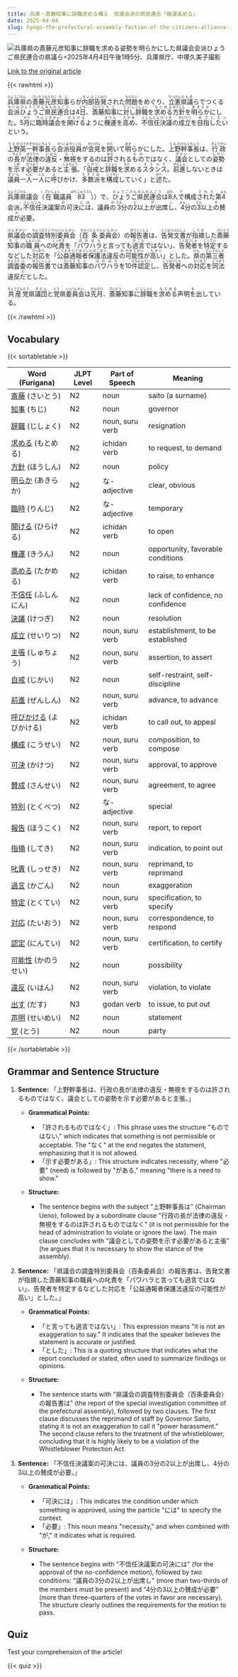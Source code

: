 ```yaml
---
title: 兵庫・斎藤知事に辞職求める構え　県議会派の県民連合「機運高める」
date: 2025-04-04
slug: hyogo-the-prefectural-assembly-faction-of-the-citizens-alliance-is-poised-to-demand-the-resignation-of-governor-saito-aiming-to-raise-momentum
---
```


![兵庫県の斎藤元彦知事に辞職を求める姿勢を明らかにした県議会会派ひょうご県民連合の県議ら=2025年4月4日午後1時5分、兵庫県庁、中塚久美子撮影](https://www.asahicom.jp/imgopt/img/f437360668/comm_L/AS20250404002389.jpg "兵庫県の斎藤元彦知事に辞職を求める姿勢を明らかにした県議会会派ひょうご県民連合の県議ら=2025年4月4日午後1時5分、兵庫県庁、中塚久美子撮影")

[Link to the original article](https://asahi.com/articles/AST442CX0T44PIHB00HM.html?iref=comtop_7_04)

{{< rawhtml >}}
<p><ruby>兵庫県<rt>ひょうごけん</rt></ruby>の<ruby>斎藤<rt>さいとう</rt></ruby><ruby>元彦<rt>もとひこ</rt></ruby><ruby>知事<rt>ちじ</rt></ruby>らが<ruby>内部<rt>ないぶ</rt></ruby><ruby>告発<rt>こくはつ</rt></ruby>された<ruby>問題<rt>もんだい</rt></ruby>をめぐり、<ruby>立憲<rt>りっけん</rt></ruby><ruby>県議<rt>けんぎ</rt></ruby>らでつくる<ruby>会派<rt>かいは</rt></ruby><ruby>ひょうご県民連合<rt>ひょうごけんみんれんごう</rt></ruby>は4<ruby>日<rt>にち</rt></ruby>、<ruby>斎藤<rt>さいとう</rt></ruby><ruby>知事<rt>ちじ</rt></ruby>に<ruby>対し<rt>たいし</rt></ruby><ruby>辞職<rt>じしょく</rt></ruby>を<ruby>求める<rt>もとめる</rt></ruby><ruby>方針<rt>ほうしん</rt></ruby>を<ruby>明らか<rt>あきらか</rt></ruby>にした。5<ruby>月<rt>がつ</rt></ruby>に<ruby>臨時<rt>りんじ</rt></ruby><ruby>議会<rt>ぎかい</rt></ruby>を<ruby>開ける<rt>ひらける</rt></ruby>ように<ruby>機運<rt>きうん</rt></ruby>を<ruby>高め<rt>たかめ</rt></ruby>、<ruby>不信任<rt>ふしんにん</rt></ruby><ruby>決議<rt>けつぎ</rt></ruby>の<ruby>成立<rt>せいりつ</rt></ruby>を<ruby>目指したい<rt>めざしたい</rt></ruby>という。</p>

<p><ruby>上野<rt>うえの</rt></ruby><ruby>英一<rt>ひでかず</rt></ruby><ruby>幹事長<rt>かんじちょう</rt></ruby>ら<ruby>会派<rt>かいは</rt></ruby><ruby>役員<rt>やくいん</rt></ruby>が<ruby>会見<rt>かいけん</rt></ruby>を<ruby>開<rt>ひら</rt></ruby>いて<ruby>明<rt>あき</rt></ruby>らかにした。<ruby>上野<rt>うえの</rt></ruby><ruby>幹事長<rt>かんじちょう</rt></ruby>は、<ruby>行政<rt>ぎょうせい</rt></ruby>の<ruby>長<rt>ちょう</rt></ruby>が<ruby>法律<rt>ほうりつ</rt></ruby>の<ruby>違反<rt>いはん</rt></ruby>・<ruby>無視<rt>むし</rt></ruby>をするのは<ruby>許<rt>ゆる</rt></ruby>される<ruby>もの<rt>もの</rt></ruby>ではなく、<ruby>議会<rt>ぎかい</rt></ruby>としての<ruby>姿勢<rt>しせい</rt></ruby>を<ruby>示<rt>しめ</rt></ruby>す<ruby>必要<rt>ひつよう</rt></ruby>があると<ruby>主張<rt>しゅちょう</rt></ruby>。「<ruby>自戒<rt>じかい</rt></ruby>と<ruby>辞職<rt>じしょく</rt></ruby>を<ruby>求<rt>もと</rt></ruby>める<ruby>スタンス<rt>すたんす</rt></ruby>。<ruby>前進<rt>ぜんしん</rt></ruby>しないときは<ruby>議員<rt>ぎいん</rt></ruby>一<ruby>人<rt>にん</rt></ruby>一<ruby>人<rt>にん</rt></ruby>に<ruby>呼<rt>よ</rt></ruby>びかけ、<ruby>多数派<rt>たすうは</rt></ruby>を<ruby>構成<rt>こうせい</rt></ruby>していく」と<ruby>述<rt>のべ</rt></ruby>た。</p>

<p><ruby>兵庫県<rt>ひょうごけん</rt></ruby>議会<ruby>（<rt>（</rt></ruby><ruby>在職<rt>ざいしょく</rt></ruby>議員<ruby>83<rt>はちじゅうさん</rt></ruby>）<rt>）</rt></ruby>で、<ruby>ひょうご県民連合<rt>ひょうごけんみんれんごう</rt></ruby>は<ruby>8<rt>はち</rt></ruby>人<ruby>で<rt>で</rt></ruby>構成<ruby>された<rt>された</rt></ruby>第<ruby>4<rt>よん</rt></ruby>会派<ruby>。<rt>。</rt></ruby><ruby>不信任<rt>ふしんにん</rt></ruby>決議案<ruby>の<rt>の</rt></ruby>可決<ruby>には<rt>には</rt></ruby>、議員<ruby>の<rt>の</rt></ruby><ruby>3<rt>さん</rt></ruby>分の<ruby>2<rt>に</rt></ruby>以上<ruby>が<rt>が</rt></ruby>出席<ruby>し<rt>し</rt></ruby>、<ruby>4<rt>よん</rt></ruby>分の<ruby>3<rt>さん</rt></ruby>以上<ruby>の<rt>の</rt></ruby>賛成<ruby>が<rt>が</rt></ruby>必要<ruby>。<rt>。</rt></ruby></p>

<p><ruby>県議会<rt>けんぎかい</rt></ruby>の<ruby>調査<rt>ちょうさ</rt></ruby><ruby>特別<rt>とくべつ</rt></ruby><ruby>委員会<rt>いいんかい</rt></ruby>（<ruby>百条<rt>ひゃくじょう</rt></ruby><ruby>委員会<rt>いいんかい</rt></ruby>）の<ruby>報告書<rt>ほうこくしょ</rt></ruby>は、<ruby>告発<rt>こくはつ</rt></ruby><ruby>文書<rt>ぶんしょ</rt></ruby>が<ruby>指摘<rt>してき</rt></ruby>した<ruby>斎藤<rt>さいとう</rt></ruby><ruby>知事<rt>ちじ</rt></ruby>の<ruby>職員<rt>しょくいん</rt></ruby>への<ruby>叱責<rt>しっせき</rt></ruby>を「<ruby>パワハラ<rt>ぱわはら</rt></ruby>と言っても<ruby>過言<rt>かごん</rt></ruby>ではない」、<ruby>告発者<rt>こくはつしゃ</rt></ruby>を<ruby>特定<rt>とくてい</rt></ruby>するなどした<ruby>対応<rt>たいおう</rt></ruby>を「<ruby>公益通報者保護法<rt>こうえきつうほうしゃほごほう</rt></ruby>違反<ruby>の<rt>の</rt></ruby><ruby>可能性<rt>かのうせい</rt></ruby>が<ruby>高い<rt>たかい</rt></ruby>」とした。<ruby>県<rt>けん</rt></ruby>の<ruby>第三者<rt>だいさんしゃ</rt></ruby><ruby>調査<rt>ちょうさ</rt></ruby><ruby>委<rt>い</rt></ruby>の<ruby>報告書<rt>ほうこくしょ</rt></ruby>では<ruby>斎藤<rt>さいとう</rt></ruby><ruby>知事<rt>ちじ</rt></ruby>の<ruby>パワハラ<rt>ぱわはら</rt></ruby>を10<ruby>件<rt>けん</rt></ruby><ruby>認定<rt>にんてい</rt></ruby>し、<ruby>告発者<rt>こくはつしゃ</rt></ruby>への<ruby>対応<rt>たいおう</rt></ruby>を<ruby>同法<rt>どうほう</rt></ruby>違反<ruby>だ<rt>だ</rt></ruby>とした。</p>

<p><ruby>共産党<rt>きょうさんとう</rt></ruby>県<ruby>議団<rt>ぎだん</rt></ruby>と<ruby>党<rt>とう</rt></ruby>県<ruby>委員会<rt>いいんかい</rt></ruby>は<ruby>先月<rt>せんげつ</rt></ruby>、<ruby>斎藤<rt>さいとう</rt></ruby>知事<ruby>に<rt>に</rt></ruby><ruby>辞職<rt>じしょく</rt></ruby>を<ruby>求める<rt>もとめる</rt></ruby>声明<ruby>を<rt>を</rt></ruby>出している。</p>
{{< /rawhtml >}}

## Vocabulary


{{< sortabletable >}}

| Word (Furigana)          | JLPT Level | Part of Speech         | Meaning                                   |
|--------------------------|------------|------------------------|-------------------------------------------|
|[斎藤](https://jisho.org/search/%E6%96%8E%E8%97%A4) (さいとう)| N2         | noun                   | saito (a surname)                         |
|[知事](https://jisho.org/search/%E7%9F%A5%E4%BA%8B) (ちじ)| N2         | noun                   | governor                                   |
|[辞職](https://jisho.org/search/%E8%BE%9E%E8%81%B7) (じしょく)| N2         | noun, suru verb        | resignation                                 |
|[求める](https://jisho.org/search/%E6%B1%82%E3%82%81%E3%82%8B) (もとめる)| N2         | ichidan verb           | to request, to demand                      |
|[方針](https://jisho.org/search/%E6%96%B9%E9%87%9D) (ほうしん)| N2         | noun                   | policy                                     |
|[明らか](https://jisho.org/search/%E6%98%8E%E3%82%89%E3%81%8B) (あきらか)| N2         | な-adjective           | clear, obvious                             |
|[臨時](https://jisho.org/search/%E8%87%A8%E6%99%82) (りんじ)| N2         | な-adjective           | temporary                                  |
|[開ける](https://jisho.org/search/%E9%96%8B%E3%81%91%E3%82%8B) (ひらける)| N2         | ichidan verb           | to open                                    |
|[機運](https://jisho.org/search/%E6%A9%9F%E9%81%8B) (きうん)| N2         | noun                   | opportunity, favorable conditions          |
|[高める](https://jisho.org/search/%E9%AB%98%E3%82%81%E3%82%8B) (たかめる)| N2         | ichidan verb           | to raise, to enhance                       |
|[不信任](https://jisho.org/search/%E4%B8%8D%E4%BF%A1%E4%BB%BB) (ふしんにん)| N2         | noun                   | lack of confidence, no confidence          |
|[決議](https://jisho.org/search/%E6%B1%BA%E8%AD%B0) (けつぎ)| N2         | noun                   | resolution                                  |
|[成立](https://jisho.org/search/%E6%88%90%E7%AB%8B) (せいりつ)| N2         | noun, suru verb        | establishment, to be established           |
|[主張](https://jisho.org/search/%E4%B8%BB%E5%BC%B5) (しゅちょう)| N2         | noun, suru verb        | assertion, to assert                       |
|[自戒](https://jisho.org/search/%E8%87%AA%E6%88%92) (じかい)| N2         | noun                   | self-restraint, self-discipline           |
|[前進](https://jisho.org/search/%E5%89%8D%E9%80%B2) (ぜんしん)| N2         | noun, suru verb        | advance, to advance                        |
|[呼びかける](https://jisho.org/search/%E5%91%BC%E3%81%B3%E3%81%8B%E3%81%91%E3%82%8B) (よびかける)| N2         | ichidan verb           | to call out, to appeal                    |
|[構成](https://jisho.org/search/%E6%A7%8B%E6%88%90) (こうせい)| N2         | noun, suru verb        | composition, to compose                    |
|[可決](https://jisho.org/search/%E5%8F%AF%E6%B1%BA) (かけつ)| N2         | noun, suru verb        | approval, to approve                       |
|[賛成](https://jisho.org/search/%E8%B3%9B%E6%88%90) (さんせい)| N2         | noun, suru verb        | agreement, to agree                        |
|[特別](https://jisho.org/search/%E7%89%B9%E5%88%A5) (とくべつ)| N2         | な-adjective           | special                                    |
|[報告](https://jisho.org/search/%E5%A0%B1%E5%91%8A) (ほうこく)| N2         | noun, suru verb        | report, to report                          |
|[指摘](https://jisho.org/search/%E6%8C%87%E6%91%98) (してき)| N2         | noun, suru verb        | indication, to point out                   |
|[叱責](https://jisho.org/search/%E5%8F%B1%E8%B2%AC) (しっせき)| N2         | noun, suru verb        | reprimand, to reprimand                   |
|[過言](https://jisho.org/search/%E9%81%8E%E8%A8%80) (かごん)| N2         | noun                   | exaggeration                               |
|[特定](https://jisho.org/search/%E7%89%B9%E5%AE%9A) (とくてい)| N2         | noun, suru verb        | specification, to specify                 |
|[対応](https://jisho.org/search/%E5%AF%BE%E5%BF%9C) (たいおう)| N2         | noun, suru verb        | correspondence, to respond                |
|[認定](https://jisho.org/search/%E8%AA%8D%E5%AE%9A) (にんてい)| N2         | noun, suru verb        | certification, to certify                  |
|[可能性](https://jisho.org/search/%E5%8F%AF%E8%83%BD%E6%80%A7) (かのうせい)| N2         | noun                   | possibility                                 |
|[違反](https://jisho.org/search/%E9%81%95%E5%8F%8D) (いはん)| N2         | noun, suru verb        | violation, to violate                      |
|[出す](https://jisho.org/search/%E5%87%BA%E3%81%99) (だす)| N3         | godan verb             | to issue, to put out                      |
|[声明](https://jisho.org/search/%E5%A3%B0%E6%98%8E) (せいめい)| N2         | noun                   | statement                                  |
|[党](https://jisho.org/search/%E5%85%9A) (とう)| N2         | noun                   | party                                      |

{{< /sortabletable >}}


## Grammar and Sentence Structure

1. **Sentence:** 「上野幹事長は、行政の長が法律の違反・無視をするのは許されるものではなく、議会としての姿勢を示す必要があると主張。」

   - **Grammatical Points:**
     - 「許されるものではなく」: This phrase uses the structure "ものではない," which indicates that something is not permissible or acceptable. The "なく" at the end negates the statement, emphasizing that it is not allowed.
     - 「示す必要がある」: This structure indicates necessity, where "必要" (need) is followed by "がある," meaning "there is a need to show."
   
   - **Structure:**
     - The sentence begins with the subject "上野幹事長は" (Chairman Ueno), followed by a subordinate clause "行政の長が法律の違反・無視をするのは許されるものではなく" (it is not permissible for the head of administration to violate or ignore the law). The main clause concludes with "議会としての姿勢を示す必要があると主張" (he argues that it is necessary to show the stance of the assembly).

2. **Sentence:** 「県議会の調査特別委員会（百条委員会）の報告書は、告発文書が指摘した斎藤知事の職員への叱責を「パワハラと言っても過言ではない」、告発者を特定するなどした対応を「公益通報者保護法違反の可能性が高い」とした。」

   - **Grammatical Points:**
     - 「と言っても過言ではない」: This expression means "it is not an exaggeration to say." It indicates that the speaker believes the statement is accurate or justified.
     - 「とした」: This is a quoting structure that indicates what the report concluded or stated, often used to summarize findings or opinions.
   
   - **Structure:**
     - The sentence starts with "県議会の調査特別委員会（百条委員会）の報告書は" (the report of the special investigation committee of the prefectural assembly), followed by two clauses. The first clause discusses the reprimand of staff by Governor Saito, stating it is not an exaggeration to call it "power harassment." The second clause refers to the treatment of the whistleblower, concluding that it is highly likely to be a violation of the Whistleblower Protection Act.

3. **Sentence:** 「不信任決議案の可決には、議員の3分の2以上が出席し、4分の3以上の賛成が必要。」

   - **Grammatical Points:**
     - 「可決には」: This indicates the condition under which something is approved, using the particle "には" to specify the context.
     - 「必要」: This noun means "necessity," and when combined with "が," it indicates what is required.
   
   - **Structure:**
     - The sentence begins with "不信任決議案の可決には" (for the approval of the no-confidence motion), followed by two conditions: "議員の3分の2以上が出席し" (more than two-thirds of the members must be present) and "4分の3以上の賛成が必要" (more than three-quarters of the votes in favor are necessary). The structure clearly outlines the requirements for the motion to pass.

## Quiz

Test your comprehension of the article!

{{< quiz >}}